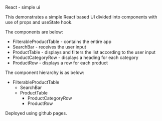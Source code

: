 React - simple ui

This demonstrates a simple React based UI divided into components with use of props and useState hook.

The components are below:
- FilterableProductTable - contains the entire app
- SearchBar - receives the user input
- ProductTable - displays and filters the list according to the user input
- ProductCategoryRow - displays a heading for each category
- ProductRow - displays a row for each product

The component hierarchy is as below:
- FilterableProductTable
  - SearchBar
  - ProductTable
    - ProductCategoryRow
    - ProductRow

Deployed using github pages.

